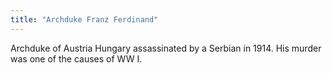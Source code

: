 ```yaml
---
title: "Archduke Franz Ferdinand"
---
```

Archduke of Austria Hungary assassinated by a Serbian in 1914. His murder was one of the causes of WW I.

